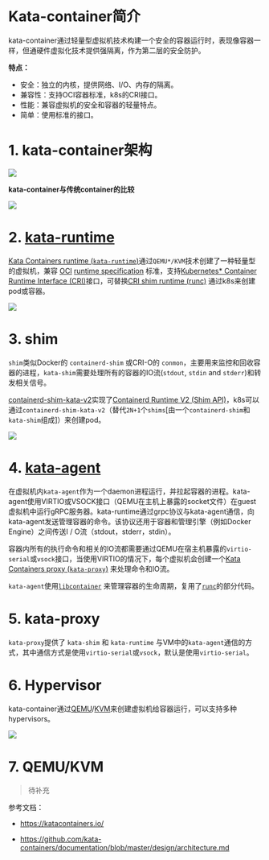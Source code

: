 # Kata-container简介

kata-container通过轻量型虚拟机技术构建一个安全的容器运行时，表现像容器一样，但通硬件虚拟化技术提供强隔离，作为第二层的安全防护。

**特点：**

- 安全：独立的内核，提供网络、I/O、内存的隔离。
- 兼容性：支持OCI容器标准，k8s的CRI接口。
- 性能：兼容虚拟机的安全和容器的轻量特点。
- 简单：使用标准的接口。

# 1. kata-container架构

<img src="https://res.cloudinary.com/dqxtn0ick/image/upload/v1563362030/article/kata-container/arch_diagram.jpg">

**kata-container与传统container的比较**

<img src="https://res.cloudinary.com/dqxtn0ick/image/upload/v1563362032/article/kata-container/traditionalvskata.jpg">

# 2. [kata-runtime](https://github.com/kata-containers/runtime)

[Kata Containers runtime (`kata-runtime`)](https://github.com/kata-containers/runtime)通过`QEMU*/KVM`技术创建了一种轻量型的虚拟机，兼容 [OCI](https://github.com/opencontainers) [runtime specification](https://github.com/opencontainers/runtime-spec) 标准，支持[Kubernetes* Container Runtime Interface (CRI)](https://github.com/kubernetes/community/blob/master/contributors/devel/container-runtime-interface.md)接口，可替换[CRI shim runtime (runc)](https://github.com/opencontainers/runc) 通过k8s来创建pod或容器。

<img src="https://res.cloudinary.com/dqxtn0ick/image/upload/v1563362029/article/kata-container/docker-kata.png">

# 3. shim

`shim`类似Docker的 `containerd-shim` 或CRI-O的 `conmon`，主要用来监控和回收容器的进程，`kata-shim`需要处理所有的容器的IO流(`stdout`, `stdin` and `stderr`)和转发相关信号。

[containerd-shim-kata-v2](https://github.com/kata-containers/runtime/tree/master/containerd-shim-v2)实现了[Containerd Runtime V2 (Shim API)](https://github.com/containerd/containerd/tree/master/runtime/v2)，k8s可以通过`containerd-shim-kata-v2`（替代`2N+1`个`shims`[由一个`containerd-shim`和`kata-shim`组成]）来创建pod。

<img src="https://res.cloudinary.com/dqxtn0ick/image/upload/v1563362030/article/kata-container/shimv2.svg">

# 4. [kata-agent](https://github.com/kata-containers/agent)

在虚拟机内`kata-agent`作为一个daemon进程运行，并拉起容器的进程。kata-agent使用VIRTIO或VSOCK接口（QEMU在主机上暴露的socket文件）在guest虚拟机中运行gRPC服务器。kata-runtime通过grpc协议与kata-agent通信，向kata-agent发送管理容器的命令。该协议还用于容器和管理引擎（例如Docker Engine）之间传送I / O流（stdout，stderr，stdin）。

容器内所有的执行命令和相关的IO流都需要通过QEMU在宿主机暴露的`virtio-serial`或`vsock`接口，当使用VIRTIO的情况下，每个虚拟机会创建一个[Kata Containers proxy (`kata-proxy`)](https://github.com/kata-containers/proxy) 来处理命令和IO流。

`kata-agent`使用[`libcontainer`](https://github.com/opencontainers/runc/tree/master/libcontainer) 来管理容器的生命周期，复用了[`runc`](https://github.com/opencontainers/runc)的部分代码。

# 5. kata-proxy

`kata-proxy`提供了 `kata-shim` 和 `kata-runtime` 与VM中的`kata-agent`通信的方式，其中通信方式是使用`virtio-serial`或`vsock`，默认是使用`virtio-serial`。



# 6. Hypervisor

kata-container通过[QEMU](http://www.qemu-project.org/)/[KVM](http://www.linux-kvm.org/page/Main_Page)来创建虚拟机给容器运行，可以支持多种hypervisors。

<img src="https://res.cloudinary.com/dqxtn0ick/image/upload/v1563362028/article/kata-container/qemu.png">

# 7. QEMU/KVM

> 待补充


参考文档：

- https://katacontainers.io/

- https://github.com/kata-containers/documentation/blob/master/design/architecture.md
